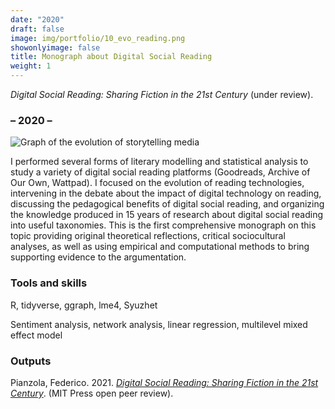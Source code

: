 ```yaml
---
date: "2020"
draft: false
image: img/portfolio/10_evo_reading.png
showonlyimage: false
title: Monograph about Digital Social Reading
weight: 1
---
```


_Digital Social Reading: Sharing Fiction in the 21st Century_ (under review).
<!--more-->

### – 2020 –

![Graph of the evolution of storytelling media][1]

[1]: /img/portfolio/10_evo_reading.png

I performed several forms of literary modelling and statistical analysis to study a variety of digital social reading platforms (Goodreads, Archive of Our Own, Wattpad). I focused on the evolution of reading technologies, intervening in the debate about the impact of digital technology on reading, discussing the pedagogical benefits of digital social reading, and organizing the knowledge produced in 15 years of research about digital social reading into useful taxonomies. This is the first comprehensive monograph on this topic providing original theoretical reflections, critical sociocultural analyses, as well as using empirical and computational methods to bring supporting evidence to the argumentation.

### Tools and skills

R, tidyverse, ggraph, lme4, Syuzhet

Sentiment analysis, network analysis, linear regression, multilevel mixed effect model

### Outputs

Pianzola, Federico. 2021. [_Digital Social Reading: Sharing Fiction in the 21st Century_](https://wip.mitpress.mit.edu/digital-social-reading). (MIT Press open peer review).